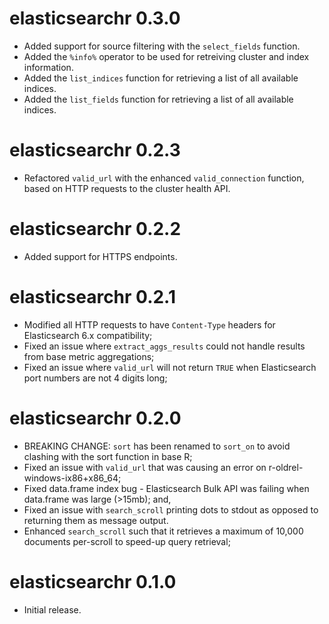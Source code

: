 # elasticsearchr 0.3.0

* Added support for source filtering with the `select_fields` function.
* Added the `%info%` operator to be used for retreiving cluster and index information.
* Added the `list_indices` function for retrieving a list of all available indices.
* Added the `list_fields` function for retrieving a list of all available indices.


# elasticsearchr 0.2.3

* Refactored `valid_url` with the enhanced `valid_connection` function, based on HTTP requests to the cluster health API.


# elasticsearchr 0.2.2

* Added support for HTTPS endpoints.


# elasticsearchr 0.2.1

* Modified all HTTP requests to have `Content-Type` headers for Elasticsearch 6.x compatibility;
* Fixed an issue where `extract_aggs_results` could not handle results from base metric aggregations;
* Fixed an issue where `valid_url` will not return `TRUE` when Elasticsearch port numbers are not 4 digits long;


# elasticsearchr 0.2.0

* BREAKING CHANGE: `sort` has been renamed to `sort_on` to avoid clashing with the sort function in base R;
* Fixed an issue with `valid_url` that was causing an error on r-oldrel-windows-ix86+x86_64;
* Fixed data.frame index bug - Elasticsearch Bulk API was failing when data.frame was large (>15mb); and,
* Fixed an issue with `search_scroll` printing dots to stdout as opposed to returning them as message output.
* Enhanced `search_scroll` such that it retrieves a maximum of 10,000 documents per-scroll to speed-up query retrieval;


# elasticsearchr 0.1.0

* Initial release.
